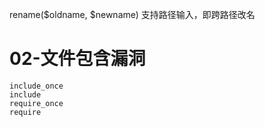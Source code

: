 rename($oldname, $newname)
支持路径输入，即跨路径改名

# 02-文件包含漏洞
```
include_once
include
require_once
require
```